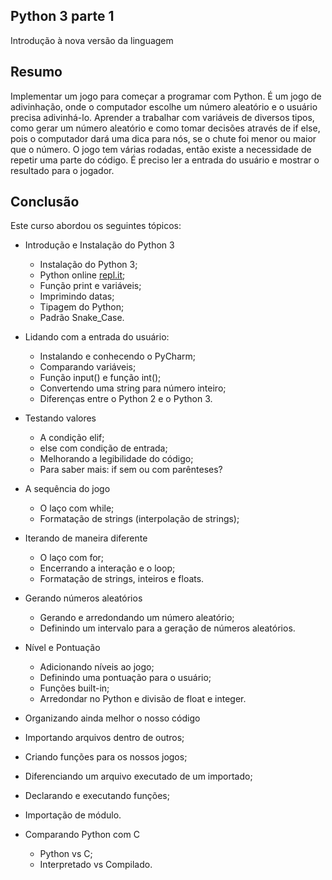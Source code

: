 ## Python 3 parte 1
Introdução à nova versão da linguagem

## Resumo
Implementar um jogo para começar a programar com Python. É um jogo de adivinhação, onde o computador escolhe um número aleatório e o usuário precisa adivinhá-lo. Aprender a trabalhar com variáveis de diversos tipos, como gerar um número aleatório e como tomar decisões através de if else, pois o computador dará uma dica para nós, se o chute foi menor ou maior que o número. O jogo tem várias rodadas, então existe a necessidade de repetir uma parte do código. É preciso ler a entrada do usuário e mostrar o resultado para o jogador.

## Conclusão
Este curso abordou os seguintes tópicos:

* Introdução e Instalação do Python 3
  * Instalação do Python 3;
  * Python online [repl.it](https://repl.it/languages/python3);
  * Função print e variáveis;
  * Imprimindo datas;
  * Tipagem do Python;
  * Padrão Snake_Case.
  
* Lidando com a entrada do usuário:
  * Instalando e conhecendo o PyCharm;
  * Comparando variáveis;
  * Função input() e função int();
  * Convertendo uma string para número inteiro;
  * Diferenças entre o Python 2 e o Python 3.

* Testando valores
  * A condição elif;
  * else com condição de entrada;
  * Melhorando a legibilidade do código;
  * Para saber mais: if sem ou com parênteses?

* A sequência do jogo
  * O laço com while;
  * Formatação de strings (interpolação de strings);

* Iterando de maneira diferente
  * O laço com for;
  * Encerrando a interação e o loop;
  * Formatação de strings, inteiros e floats.

* Gerando números aleatórios
  * Gerando e arredondando um número aleatório;
  * Definindo um intervalo para a geração de números aleatórios.
  
* Nível e Pontuação
  * Adicionando níveis ao jogo;
  * Definindo uma pontuação para o usuário;
  * Funções built-in;
  * Arredondar no Python e divisão de float e integer.

*  Organizando ainda melhor o nosso código
  * Importando arquivos dentro de outros;
  * Criando funções para os nossos jogos;
  * Diferenciando um arquivo executado de um importado;
  * Declarando e executando funções;
  * Importação de módulo.

* Comparando Python com C
  * Python vs C;
  * Interpretado vs Compilado.
  

